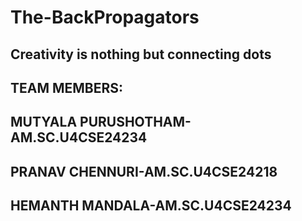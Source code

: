 # The-BackPropagators
Creativity is nothing but connecting dots
-------------------------------------------------------------
TEAM MEMBERS:
--------------
MUTYALA PURUSHOTHAM-AM.SC.U4CSE24234
---------------
PRANAV CHENNURI-AM.SC.U4CSE24218
-------------------------------------------------------------
HEMANTH MANDALA-AM.SC.U4CSE24234
-------------------------------------------------------
